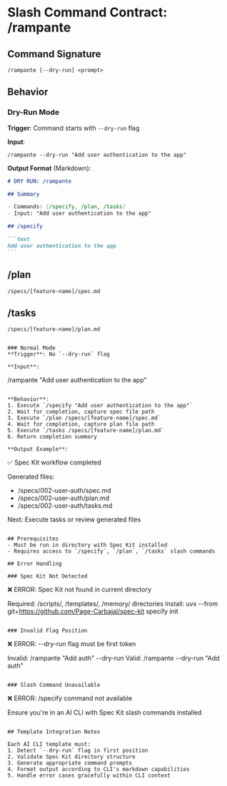 # Slash Command Contract: /rampante

## Command Signature

```
/rampante [--dry-run] <prompt>
```

## Behavior

### Dry-Run Mode

**Trigger**: Command starts with `--dry-run` flag

**Input**:

```
/rampante --dry-run "Add user authentication to the app"
```

**Output Format** (Markdown):

````markdown
# DRY RUN: /rampante

## Summary

- Commands: [/specify, /plan, /tasks]
- Input: "Add user authentication to the app"

## /specify

```text
Add user authentication to the app
```
````

## /plan

```text
/specs/[feature-name]/spec.md
```

## /tasks

```text
/specs/[feature-name]/plan.md
```

```

### Normal Mode
**Trigger**: No `--dry-run` flag

**Input**:
```

/rampante "Add user authentication to the app"

```

**Behavior**:
1. Execute `/specify "Add user authentication to the app"`
2. Wait for completion, capture spec file path
3. Execute `/plan /specs/[feature-name]/spec.md`
4. Wait for completion, capture plan file path
5. Execute `/tasks /specs/[feature-name]/plan.md`
6. Return completion summary

**Output Example**:
```

✅ Spec Kit workflow completed

Generated files:

- /specs/002-user-auth/spec.md
- /specs/002-user-auth/plan.md
- /specs/002-user-auth/tasks.md

Next: Execute tasks or review generated files

```

## Prerequisites
- Must be run in directory with Spec Kit installed
- Requires access to `/specify`, `/plan`, `/tasks` slash commands

## Error Handling

### Spec Kit Not Detected
```

❌ ERROR: Spec Kit not found in current directory

Required: /scripts/, /templates/, /memory/ directories
Install: uvx --from git+https://github.com/Page-Carbajal/spec-kit specify init <project>

```

### Invalid Flag Position
```

❌ ERROR: --dry-run flag must be first token

Invalid: /rampante "Add auth" --dry-run
Valid: /rampante --dry-run "Add auth"

```

### Slash Command Unavailable
```

❌ ERROR: /specify command not available

Ensure you're in an AI CLI with Spec Kit slash commands installed

```

## Template Integration Notes

Each AI CLI template must:
1. Detect `--dry-run` flag in first position
2. Validate Spec Kit directory structure
3. Generate appropriate command prompts
4. Format output according to CLI's markdown capabilities
5. Handle error cases gracefully within CLI context
```
